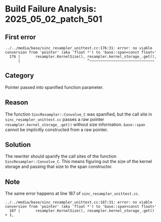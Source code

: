 # Build Failure Analysis: 2025_05_02_patch_501

## First error

```
../../media/base/sinc_resampler_unittest.cc:176:31: error: no viable conversion from 'pointer' (aka 'float *') to 'base::span<const float>'
  176 |       resampler.KernelSize(), resampler.kernel_storage_.get(),
      |                               ^~~~~~~~~~~~~~~~~~~~~~~~~~~~~~~
```

## Category
Pointer passed into spanified function parameter.

## Reason
The function `SincResampler::Convolve_C` was spanified, but the call site in `sinc_resampler_unittest.cc` passes a raw pointer `resampler.kernel_storage_.get()` without size information. `base::span` cannot be implicitly constructed from a raw pointer.

## Solution
The rewriter should spanify the call sites of the function `SincResampler::Convolve_C`. This means figuring out the size of the kernel storage and passing that size to the span constructor.

## Note
The same error happens at line 187 of `sinc_resampler_unittest.cc`.
```
../../media/base/sinc_resampler_unittest.cc:187:31: error: no viable conversion from 'pointer' (aka 'float *') to 'base::span<const float>'
  187 |       resampler.KernelSize(), resampler.kernel_storage_.get() + 1,